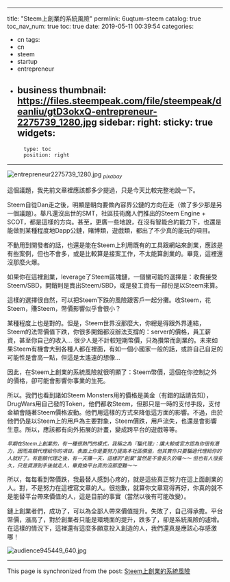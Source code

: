 
---
title: "Steem上創業的系統風險"
permlink: 6uqtum-steem
catalog: true
toc_nav_num: true
toc: true
date: 2019-05-11 00:39:54
categories:
- cn
tags:
- cn
- steem
- startup
- entrepreneur
- business
thumbnail: https://files.steempeak.com/file/steempeak/deanliu/gtD3okxQ-entrepreneur-2275739_1280.jpg
sidebar:
    right:
        sticky: true
widgets:
    -
        type: toc
        position: right
---


![entrepreneur2275739_1280.jpg](https://files.steempeak.com/file/steempeak/deanliu/gtD3okxQ-entrepreneur-2275739_1280.jpg)
<sub>*pixabay*</sub>

這個議題，我先前文章裡應該都多少提過，只是今天比較完整地說一下。

Steem自從Dan走之後，明顯是朝向要做內容界公鏈的方向在走（做了多少那是另一個議題）。舉凡還沒出世的SMT，社區技術魔人們推出的Steem Engine + SCOT，都是這樣的方向。甚至，更廣一些地說，在沒有智能合約能力下，也還是能做到某種程度地Dapp公鏈，賭博類，遊戲類，都出了不少真的能玩的項目。

不動用到開發者的話，也還是能在Steem上利用既有的工具跟網站來創業，應該是有些案例，但也不會多，或是比較算是接案工作，不太能算創業的。畢竟，這裡還沒那麼火爆。

如果你在這裡創業，leverage了Steem區塊鏈，一個蠻可能的選擇是：收費接受Steem/SBD，開銷則是賣出Steem/SBD，或是發工資有一部份是以Steem來算。

這樣的選擇很自然，可以把Steem下跌的風險跟客戶一起分攤。收Steem，花Steem，賺Steem，幣價影響似乎會很小？

某種程度上也是對的。但是，Steem世界沒那麼大，你總是得跟外界連結，Steem的法幣價值下跌，你很多開銷都沒辦法支撐的：server的價格，員工薪資，甚至你自己的收入... 很少人是不計較短期幣價，只為攢幣而創業的。未來如果Steem有機會大到各種人都在裡面，有如一個小國家一般的話，或許自己自足的可能性是會高一點，但這是太遙遠的想像...

因此，在Steem上創業的系統風險就很明顯了：Steem幣價，這個在你控制之外的價格，卻可能會影響你事業的生死。

所以。我們也看到諸如Steem Monsters用的價格是美金（有錯的話請告知），DrugWars用自己發的Token，他們都收Steem，但那只是一時的支付手段，支付金額會隨著Steem價格波動。他們用這樣的方式來降低這方面的影響。不過，由於他們仍是以Steem上的用戶為主要對象，Steem價跌，用戶流失，也還是會影響生意。所以，應該都有向外拓展的計畫，變成跨平台的遊戲等等。

<sub>*早期在Steem上創業的，有一種很熱門的模式，我稱之為『騙代理』：讓大鯨或官方認為你很有潛力，因而高額代理給你的項目。表面上你是要努力提高本社區價值，但其實你只要騙過代理給你的人就好了。有鉅額代理之後，有一天賺一天，這樣的"創業"當然是不會長久的囉～～ 但也有人很長久，只是資源到手後就走人，畢竟換平台真的沒那麼難～～*</sub>

所以，每每看到幣價跌，我最替人感到心疼的，就是這些真正努力在這上面創業的人。對，不是努力在這裡寫文章的人。很抱歉，就算你文章寫得再好，你真的就不是能替平台帶來價值的人，這是目前的事實（當然以後有可能改變）。

鏈上創業者們，成功了，可以為全部人帶來價值提升。失敗了，自己得承擔。平台幣價，漲高了，對於創業者只能是環境面的提升，跌多了，卻是系統風險的遽增。在這樣的情況下，這裡還有這麼多願意投入創造的人，我們還真是應該心存感激哪！

![audience945449_640.jpg](https://files.steempeak.com/file/steempeak/deanliu/m1QptRlZ-audience-945449_640.jpg)

- - -

This page is synchronized from the post: [Steem上創業的系統風險](https://steemit.com/@deanliu/6uqtum-steem)
